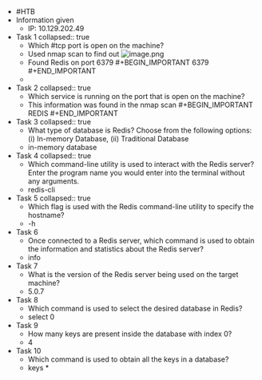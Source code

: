 - #HTB
- Information given
	- IP: 10.129.202.49
- Task 1
  collapsed:: true
	- Which #tcp port is open on the machine?
	- Used nmap scan to find out
	  ![image.png](../assets/image_1678059805494_0.png)
	- Found Redis on port 6379 
	  #+BEGIN_IMPORTANT
	  6379
	  #+END_IMPORTANT
	-
- Task 2
  collapsed:: true
	- Which service is running on the port that is open on the machine?
	- This information was found in the nmap scan 
	  #+BEGIN_IMPORTANT
	  REDIS
	  #+END_IMPORTANT
- Task 3
  collapsed:: true
	- What type of database is Redis? Choose from the following options: (i) In-memory Database, (ii) Traditional Database
	- in-memory database
- Task 4
  collapsed:: true
	- Which command-line utility is used to interact with the Redis server? Enter the program name you would enter into the terminal without any arguments.
	- redis-cli
- Task 5
  collapsed:: true
	- Which flag is used with the Redis command-line utility to specify the hostname?
	- -h
- Task 6
	- Once connected to a Redis server, which command is used to obtain the information and statistics about the Redis server?
	- info
- Task 7
	- What is the version of the Redis server being used on the target machine?
	- 5.0.7
- Task 8
	- Which command is used to select the desired database in Redis?
	- select 0
- Task 9
	- How many keys are present inside the database with index 0?
	- 4
- Task 10
	- Which command is used to obtain all the keys in a database?
	- keys *